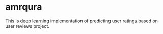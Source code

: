 # amrqura
This is deep learning implementation of predicting user ratings based on user reviews project.
